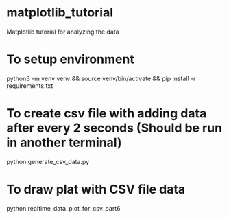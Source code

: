 # matplotlib_tutorial
Matplotlib tutorial for analyzing the data

# To setup environment
python3 -m venv venv && source venv/bin/activate && pip install -r requirements.txt

# To create csv file with adding data after every 2 seconds (Should be run in another terminal)
python generate_csv_data.py

# To draw plat with CSV file data
python realtime_data_plot_for_csv_part6
